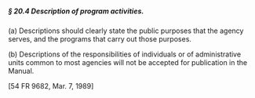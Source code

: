 ##### § 20.4 Description of program activities. #####

(a) Descriptions should clearly state the public purposes that the agency serves, and the programs that carry out those purposes.

(b) Descriptions of the responsibilities of individuals or of administrative units common to most agencies will not be accepted for publication in the Manual.

[54 FR 9682, Mar. 7, 1989]